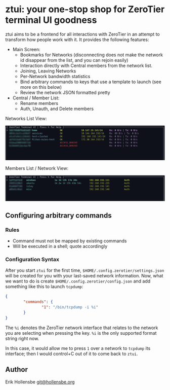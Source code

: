 # ztui: your one-stop shop for ZeroTier terminal UI goodness

ztui aims to be a frontend for all interactions with ZeroTier in an attempt to
transform how people work with it. It provides the following features:

- Main Screen:
  - Bookmarks for Networks (disconnecting does not make the network id disappear from the list, and you can rejoin easily)
  - Interaction directly with Central members from the network list.
  - Joining, Leaving Networks
  - Per-Network bandwidth statistics
  - Bind arbitrary commands to keys that use a template to launch (see more on this below)
  - Review the network JSON formatted pretty
- Central / Member List:
  - Rename members
  - Auth, Unauth, and Delete members

Networks List View:

<center><img src="readme-images/main.png" /></center>

Members List / Network View:

<center><img src="readme-images/network.png" /></center>

## Configuring arbitrary commands

### Rules

- Command must not be mapped by existing commands
- Will be executed in a shell; quote accordingly

### Configuration Syntax

After you start `ztui` for the first time, `$HOME/.config.zerotier/settings.json` will be created for you with your last-saved network information. Now, what we want to do is create `$HOME/.config.zerotier/config.json` and add something like this to launch `tcpdump`:

```json
{
        "commands": {
                "1": "/bin/tcpdump -i %i"
        }
}
```

The `%i` denotes the ZeroTier network interface that relates to the network you are selecting when pressing the key. `%i` is the only supported format string right now.

In this case, it would allow me to press `1` over a network to `tcpdump` its interface; then I would control+C out of it to come back to `ztui`.

## Author

Erik Hollensbe <git@hollensbe.org>
